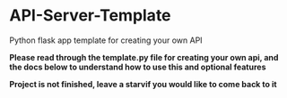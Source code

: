 # API-Server-Template
Python flask app template for creating your own API

**Please read through the template.py file for creating your own api, and the docs below to understand how to use this and optional features**

**Project is not finished, leave a starvif you would like to come back to it**